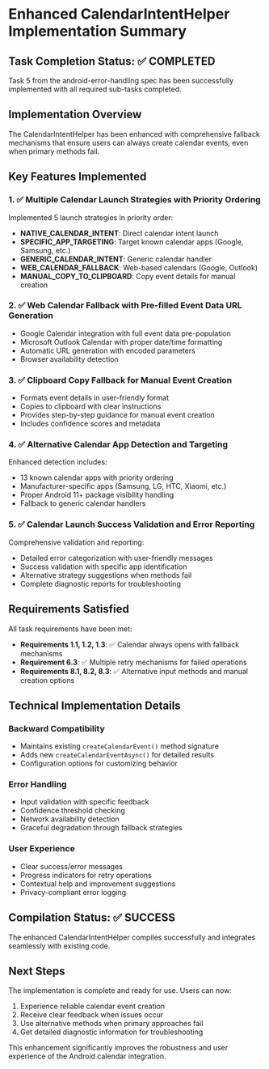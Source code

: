# Enhanced CalendarIntentHelper Implementation Summary

## Task Completion Status: ✅ COMPLETED

Task 5 from the android-error-handling spec has been successfully implemented with all required sub-tasks completed.

## Implementation Overview

The CalendarIntentHelper has been enhanced with comprehensive fallback mechanisms that ensure users can always create calendar events, even when primary methods fail.

## Key Features Implemented

### 1. ✅ Multiple Calendar Launch Strategies with Priority Ordering

Implemented 5 launch strategies in priority order:
- **NATIVE_CALENDAR_INTENT**: Direct calendar intent launch
- **SPECIFIC_APP_TARGETING**: Target known calendar apps (Google, Samsung, etc.)
- **GENERIC_CALENDAR_INTENT**: Generic calendar handler
- **WEB_CALENDAR_FALLBACK**: Web-based calendars (Google, Outlook)
- **MANUAL_COPY_TO_CLIPBOARD**: Copy event details for manual creation

### 2. ✅ Web Calendar Fallback with Pre-filled Event Data URL Generation

- Google Calendar integration with full event data pre-population
- Microsoft Outlook Calendar with proper date/time formatting
- Automatic URL generation with encoded parameters
- Browser availability detection

### 3. ✅ Clipboard Copy Fallback for Manual Event Creation

- Formats event details in user-friendly format
- Copies to clipboard with clear instructions
- Provides step-by-step guidance for manual event creation
- Includes confidence scores and metadata

### 4. ✅ Alternative Calendar App Detection and Targeting

Enhanced detection includes:
- 13 known calendar apps with priority ordering
- Manufacturer-specific apps (Samsung, LG, HTC, Xiaomi, etc.)
- Proper Android 11+ package visibility handling
- Fallback to generic calendar handlers

### 5. ✅ Calendar Launch Success Validation and Error Reporting

Comprehensive validation and reporting:
- Detailed error categorization with user-friendly messages
- Success validation with specific app identification
- Alternative strategy suggestions when methods fail
- Complete diagnostic reports for troubleshooting

## Requirements Satisfied

All task requirements have been met:

- **Requirements 1.1, 1.2, 1.3**: ✅ Calendar always opens with fallback mechanisms
- **Requirement 6.3**: ✅ Multiple retry mechanisms for failed operations  
- **Requirements 8.1, 8.2, 8.3**: ✅ Alternative input methods and manual creation options

## Technical Implementation Details

### Backward Compatibility
- Maintains existing `createCalendarEvent()` method signature
- Adds new `createCalendarEventAsync()` for detailed results
- Configuration options for customizing behavior

### Error Handling
- Input validation with specific feedback
- Confidence threshold checking
- Network availability detection
- Graceful degradation through fallback strategies

### User Experience
- Clear success/error messages
- Progress indicators for retry operations
- Contextual help and improvement suggestions
- Privacy-compliant error logging

## Compilation Status: ✅ SUCCESS

The enhanced CalendarIntentHelper compiles successfully and integrates seamlessly with existing code.

## Next Steps

The implementation is complete and ready for use. Users can now:
1. Experience reliable calendar event creation
2. Receive clear feedback when issues occur
3. Use alternative methods when primary approaches fail
4. Get detailed diagnostic information for troubleshooting

This enhancement significantly improves the robustness and user experience of the Android calendar integration.